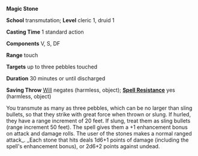  **Magic Stone**

**School** transmutation; **Level** cleric 1, druid 1

**Casting Time** 1 standard action

**Components** V, S, DF

**Range** touch

**Targets** up to three pebbles touched

**Duration** 30 minutes or until discharged

**Saving Throw** [Will](../combat.md#_will) negates (harmless, object); **[Spell Resistance](../glossary.md#_spell-resistance)** yes (harmless, object)

You transmute as many as three pebbles, which can be no larger than sling bullets, so that they strike with great force when thrown or slung. If hurled, they have a range increment of 20 feet. If slung, treat them as sling bullets (range increment 50 feet). The spell gives them a +1 enhancement bonus on attack and damage rolls. The user of the stones makes a normal ranged attack_. _Each stone that hits deals 1d6+1 points of damage (including the spell's enhancement bonus), or 2d6+2 points against undead.

